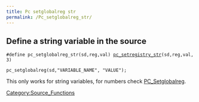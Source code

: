 ```yaml
---
title: Pc setglobalreg str
permalink: /Pc_setglobalreg_str/
---
```


Define a string variable in the source
--------------------------------------

`#define pc_setglobalreg_str(sd,reg,val) `[`pc_setregistry_str`](/pc_setregistry_str "wikilink")`(sd,reg,val,3)`

`pc_setglobalreg(sd,"VARIABLE_NAME", "VALUE");`

This only works for string variables, for numbers check [PC_Setglobalreg](/PC_Setglobalreg "wikilink").

[Category:Source_Functions](/Category:Source_Functions "wikilink")